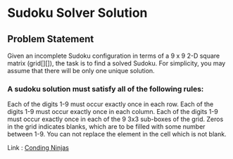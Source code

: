 # Sudoku Solver Solution
<h2>Problem Statement</h2>
Given an incomplete Sudoku configuration in terms of a 9 x 9  2-D square matrix (grid[][]), the task is to find a solved Sudoku. For simplicity, you may assume that there will be only one unique solution.

<h3>A sudoku solution must satisfy all of the following rules:</h3>

Each of the digits 1-9 must occur exactly once in each row.
Each of the digits 1-9 must occur exactly once in each column.
Each of the digits 1-9 must occur exactly once in each of the 9 3x3 sub-boxes of the grid.
Zeros in the grid indicates blanks, which are to be filled with some number between 1-9. You can not replace the element in the cell which is not blank.

Link : <a href="https://www.codingninjas.com/studio/problems/sudoku-solver_699919">Conding Ninjas</a>

